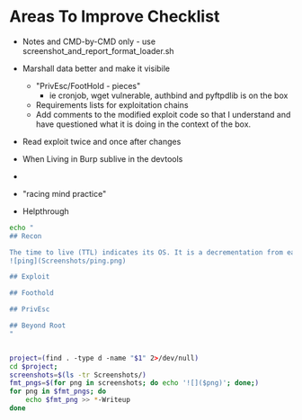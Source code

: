 # Areas To Improve Checklist

- Notes and CMD-by-CMD only - use screenshot_and_report_format_loader.sh
- Marshall data better and make it visibile
	- "PrivEsc/FootHold - pieces" 
		-  ie cronjob, wget vulnerable, authbind and pyftpdlib is on the box
	 - Requirements lists for exploitation chains
	 - Add comments to the modified exploit code so that I understand and have questioned what it is doing in the context of the box.
- Read exploit twice and once after changes
- When Living in Burp sublive in the devtools 

- 
- "racing mind practice"
- Helpthrough



```bash
echo "
## Recon

The time to live (TTL) indicates its OS. It is a decrementation from each hop back to original ping sender. Linux is < 64, Windows is < 128.
![ping](Screenshots/ping.png)

## Exploit

## Foothold

## PrivEsc

## Beyond Root
"
```


```bash

project=(find . -type d -name "$1" 2>/dev/null)
cd $project;
screenshots=$(ls -tr Screenshots/)  
fmt_pngs=$(for png in screenshots; do echo '![]($png)'; done;)
for png in $fmt_pngs; do
	echo $fmt_png >> *-Writeup
done	

```